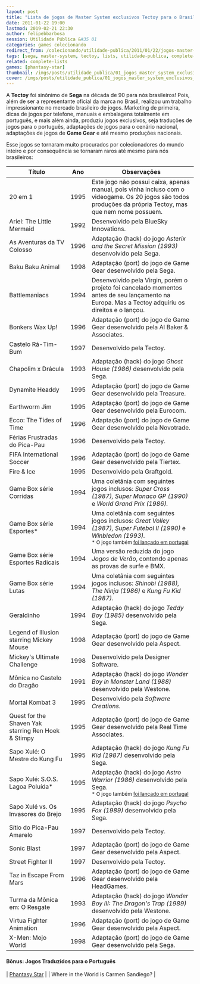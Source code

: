 ```yaml
---
layout: post
title: "Lista de jogos de Master System exclusivos Tectoy para o Brasil"
date: 2011-01-22 19:00
lastmod: 2019-02-21 22:30
author: felipebbarbosa
session: Utilidade Pública &#35 01
categories: games colecionando
redirect_from: /colecionando/utilidade-publica/2011/01/22/jogos-master-system-exclusivos-tectoy.html
tags: [sega, master-system, tectoy, lists, utilidade-publica, complete-lists]
related: complete-lists
games: [phantasy-star]
thumbnail: /imgs/posts/utilidade_publica/01_jogos_master_system_exclusivos_tectoy/post_thumbnail.jpg
cover: /imgs/posts/utilidade_publica/01_jogos_master_system_exclusivos_tectoy/post_header.jpg
---
```


A **Tectoy** foi sinônimo de **Sega** na década de 90 para nós brasileiros! Pois, além de ser a
representante oficial da marca no Brasil, realizou um trabalho impressionante no mercado brasileiro
de jogos. Marketing de primeira, dicas de jogos por telefone, manuais e embalagens totalmente
em português, e mais além ainda, produziu jogos exclusivos, seja traduções de jogos para o
português, adaptações de jogos para o cenário nacional, adaptações de jogos de **Game Gear** e até
mesmo produções nacionais.

<!--more-->

Esse jogos se tornaram muito procurados por colecionadores do mundo
inteiro e por consequência se tornaram raros até mesmo para nós brasileiros:

| Título                                              | Ano  | Observações                                                                                                                                                                                                                                                                    |
| --------------------------------------------------- | ---- | ------------------------------------------------------------------------------------------------------------------------------------------------------------------------------------------------------------------------------------------------------------------------------ |
| 20 em 1                                             | 1995 | Este jogo não possui caixa, apenas manual, pois vinha incluso com o videogame. Os 20 jogos são todos produções da própria Tectoy, mas que nem nome possuem.                                                                                                                    |
| Ariel: The Little Mermaid                           | 1992 | Desenvolvido pela BlueSky Innovations.                                                                                                                                                                                                                                         |
| As Aventuras da TV Colosso                          | 1996 | Adaptação (hack) do jogo _Asterix and the Secret Mission (1993)_ desenvolvido pela Sega.                                                                                                                                                                                       |
| Baku Baku Animal                                    | 1998 | Adaptação (port) do jogo de Game Gear desenvolvido pela Sega.                                                                                                                                                                                                                  |
| Battlemaniacs                                       | 1994 | Desenvolvido pela Virgin, porém o projeto foi cancelado momentos antes de seu lançamento na Europa. Mas a Tectoy adquiriu os direitos e o lançou.                                                                                                                              |
| Bonkers Wax Up!                                     | 1996 | Adaptação (port) do jogo de Game Gear desenvolvido pela Al Baker & Associates.                                                                                                                                                                                                 |
| Castelo Rá-Tim-Bum                                  | 1997 | Desenvolvido pela Tectoy.                                                                                                                                                                                                                                                      |
| Chapolim x Drácula                                  | 1993 | Adaptação (hack) do jogo _Ghost House (1986)_ desenvolvido pela Sega.                                                                                                                                                                                                          |
| Dynamite Headdy                                     | 1995 | Adaptação (port) do jogo de Game Gear desenvolvido pela Treasure.                                                                                                                                                                                                              |
| Earthworm Jim                                       | 1995 | Adaptação (port) do jogo de Game Gear desenvolvido pela Eurocom.                                                                                                                                                                                                               |
| Ecco: The Tides of Time                             | 1996 | Adaptação (port) do jogo de Game Gear desenvolvido pela Novotrade.                                                                                                                                                                                                             |
| Férias Frustradas do Pica-Pau                       | 1996 | Desenvolvido pela Tectoy.                                                                                                                                                                                                                                                      |
| FIFA International Soccer                           | 1996 | Adaptação (port) do jogo de Game Gear desenvolvido pela Tiertex.                                                                                                                                                                                                               |
| Fire & Ice                                          | 1995 | Desenvolvido pela Graftgold.                                                                                                                                                                                                                                                   |
| Game Box série Corridas                             | 1994 | Uma coletânia com seguintes jogos inclusos: _Super Cross (1987), Super Monaco GP (1990)_ e _World Grand Prix (1986)._                                                                                                                                                          |
| Game Box série Esportes\*                           | 1994 | Uma coletânia com seguintes jogos inclusos: _Great Volley (1987), Super Futebol II (1990)_ e _Winbledon (1993)._ <br><small>\* O jogo também [foi lançado em portugal](/colecionando/utilidade-publica/2012/07/08/lista-jogos-purple-releases-para-master-system.html)</small> |
| Game Box série Esportes Radicais                    | 1994 | Uma versão reduzida do jogo _Jogos de Verão_, contendo apenas as provas de surfe e BMX.                                                                                                                                                                                        |
| Game Box série Lutas                                | 1994 | Uma coletânia com seguintes jogos inclusos: _Shinobi (1988), The Ninja (1986)_ e _Kung Fu Kid (1987)._                                                                                                                                                                         |
| Geraldinho                                          | 1994 | Adaptação (hack) do jogo _Teddy Boy (1985)_ desenvolvido pela Sega.                                                                                                                                                                                                            |
| Legend of Illusion starring Mickey Mouse            | 1998 | Adaptação (port) do jogo de Game Gear desenvolvido pela Aspect.                                                                                                                                                                                                                |
| Mickey's Ultimate Challenge                         | 1998 | Desenvolvido pela Designer Software.                                                                                                                                                                                                                                           |
| Mônica no Castelo do Dragão                         | 1991 | Adaptação (hack) do jogo _Wonder Boy in Monster Land (1988)_ desenvolvido pela Westone.                                                                                                                                                                                        |
| Mortal Kombat 3                                     | 1995 | Desenvolvido pela _Software Creations._                                                                                                                                                                                                                                        |
| Quest for the Shaven Yak starring Ren Hoek & Stimpy | 1995 | Adaptação (port) do jogo de Game Gear desenvolvido pela Real Time Associates.                                                                                                                                                                                                  |
| Sapo Xulé: O Mestre do Kung Fu                      | 1995 | Adaptação (hack) do jogo _Kung Fu Kid (1987)_ desenvolvido pela Sega.                                                                                                                                                                                                          |
| Sapo Xulé: S.O.S. Lagoa Poluída\*                   | 1995 | Adaptação (hack) do jogo _Astro Warrior (1986)_ desenvolvido pela Sega. <br><small>\* O jogo também [foi lançado em portugal](/colecionando/utilidade-publica/2012/07/08/lista-jogos-purple-releases-para-master-system.html)</small>                                          |
| Sapo Xulé vs. Os Invasores do Brejo                 | 1995 | Adaptação (hack) do jogo _Psycho Fox (1989)_ desenvolvido pela Sega.                                                                                                                                                                                                           |
| Sítio do Pica-Pau Amarelo                           | 1997 | Desenvolvido pela Tectoy.                                                                                                                                                                                                                                                      |
| Sonic Blast                                         | 1997 | Adaptação (port) do jogo de Game Gear desenvolvido pela Aspect.                                                                                                                                                                                                                |
| Street Fighter II                                   | 1997 | Desenvolvido pela Tectoy.                                                                                                                                                                                                                                                      |
| Taz in Escape From Mars                             | 1996 | Adaptação (port) do jogo de Game Gear desenvolvido pela HeadGames.                                                                                                                                                                                                             |
| Turma da Mônica em: O Resgate                       | 1993 | Adaptação (hack) do jogo _Wonder Boy III: The Dragon's Trap (1989)_ desenvolvido pela Westone.                                                                                                                                                                                 |
| Virtua Fighter Animation                            | 1996 | Adaptação (port) do jogo de Game Gear desenvolvido pela Aspect.                                                                                                                                                                                                                |
| X-Men: Mojo World                                   | 1998 | Adaptação (port) do jogo de Game Gear desenvolvido pela Sega.                                                                                                                                                                                                                  |

#### Bônus: Jogos Traduzidos para o Português

| [Phantasy Star](/colecionando/mosca-branca/2011/04/09/phantasy-star-tectoy.html) |
| Where in the World is Carmen Sandiego? |
